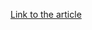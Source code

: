 [Link to the article](https://artemonsecurity.blogspot.com/2017/03/equationdrug-rootkit-analysis-mstcp32sys.html)
